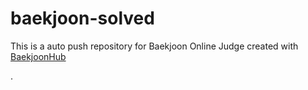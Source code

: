 # baekjoon-solved
This is a auto push repository for Baekjoon Online Judge created with
[BaekjoonHub](https://github.com/BaekjoonHub/BaekjoonHub)  

.
